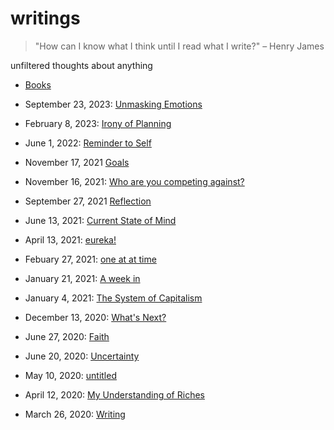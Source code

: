 # writings

> "How can I know what I think until I read what I write?" – Henry James

unfiltered thoughts about anything

- [Books](books.md)

- September 23, 2023: [Unmasking Emotions](20230923_unmasking_emotions.md)
- February 8, 2023: [Irony of Planning](20230209_irony_of_planning.md)
- June 1, 2022: [Reminder to Self](20220601_reminder_to_self.md)
- November 17, 2021 [Goals](20211117_goals.md)
- November 16, 2021: [Who are you competing against?](20211116_who_are_you_competing_against.md)
- September 27, 2021 [Reflection](20210927_reflection.md)
- June 13, 2021: [Current State of Mind](20210613_current_state_of_mind.md)
- April 13, 2021: [eureka!](20210413_eureka.md)
- Febuary 27, 2021: [one at at time](20210227_one_at_a_time.md)
- January 21, 2021: [A week in](20210121_a_week_in.md)
- January 4, 2021: [The System of Capitalism](20210104_the_system_of_capitalism.md)
- December 13, 2020: [What's Next?](20201213_what's_next.md)
- June 27, 2020: [Faith](20200627_faith.md)
- June 20, 2020: [Uncertainty](20200620_uncertainty.md)
- May 10, 2020: [untitled](20200510.md)
- April 12, 2020: [My Understanding of Riches](20200412_my_understanding_of_riches.md)
- March 26, 2020: [Writing](20200326_writing.md)
